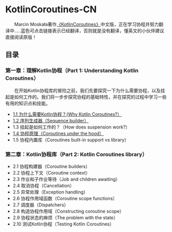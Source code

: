 # KotlinCoroutines-CN
&emsp;&emsp;Marcin Moskała著作[《KotlinCoroutines》](https://leanpub.com/coroutines/#happiness-guarantee)中文版，正在学习协程并努力翻译中.....蓝色可点击链接表示已经翻译，否则就是没有翻译，懂英文的小伙伴建议直接阅读原版！
## 目录
### 第一章：理解Kotlin协程（Part 1: Understanding Kotlin Coroutines）
&emsp;&emsp;在开始Kotlin协程库的冒险之前，我们先要探究一下为什么需要协程，以及挂起是如何工作的。我们将一步步探究协程的基础特性，并在探究的过程中学习一些有用的知识点和技能。
 - [1.1 为什么需要Kotlin协程？(Why Kotlin Coroutines?）](https://github.com/SMAXLYB/KotlinCoroutines-CN/blob/main/1.1%20%E4%B8%BA%E4%BB%80%E4%B9%88%E9%9C%80%E8%A6%81Kotlin%E5%8D%8F%E7%A8%8B.md)
 - [1.2 序列生成器（Sequence builder）](https://github.com/SMAXLYB/KotlinCoroutines-CN/blob/main/1.2%20%E5%BA%8F%E5%88%97%E7%94%9F%E6%88%90%E5%99%A8.md)
 - 1.3 挂起是如何工作的？（How does suspension work?）
 - [1.4 协程原理（Coroutines under the hood）](https://github.com/SMAXLYB/KotlinCoroutines-CN/blob/main/1.4%20%E5%8D%8F%E7%A8%8B%E5%8E%9F%E7%90%86.md)
 - 1.5 协程内置库（Coroutines built-in support vs library）
### 第二章：Kotlin协程库（Part 2: Kotlin Coroutines library）
 - 2.1 协程构建器（Coroutine builders）
 - 2.2 协程上下文（Coroutine context）
 - 2.3 作业和子作业等待（Job and children awaiting）
 - 2.4 取消协程（Cancellation）
 - 2.5 异常处理（Exception handling）
 - 2.6 协程作用域函数（Coroutine scope functions）
 - 2.7 调度器（Dispatchers）
 - 2.8 构造协程作用域（Constructing coroutine scope）
 - 2.9 协程状态的麻烦（The problem with the state）
 - 2.10 测试Kotlin协程（Testing Kotlin Coroutines）
